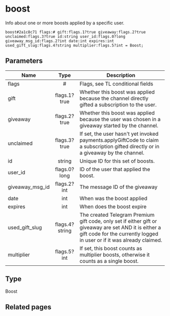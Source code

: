 # boost
Info about one or more boosts applied by a specific user.

```
boost#2a1c8c71 flags:# gift:flags.1?true giveaway:flags.2?true unclaimed:flags.3?true id:string user_id:flags.0?long giveaway_msg_id:flags.2?int date:int expires:int used_gift_slug:flags.4?string multiplier:flags.5?int = Boost;
```

## Parameters
| Name | Type | Description |
| ---- | :----: | ----------- |
| flags | # | Flags, see TL conditional fields |
| gift | flags.1?true | Whether this boost was applied because the channel directly gifted a subscription to the user. |
| giveaway | flags.2?true | Whether this boost was applied because the user was chosen in a giveaway started by the channel. |
| unclaimed | flags.3?true | If set, the user hasn't yet invoked payments.applyGiftCode to claim a subscription gifted directly or in a giveaway by the channel. |
| id | string | Unique ID for this set of boosts. |
| user_id | flags.0?long | ID of the user that applied the boost. |
| giveaway_msg_id | flags.2?int | The message ID of the giveaway |
| date | int | When was the boost applied |
| expires | int | When does the boost expire |
| used_gift_slug | flags.4?string | The created Telegram Premium gift code, only set if either gift or giveaway are set AND it is either a gift code for the currently logged in user or if it was already claimed. |
| multiplier | flags.5?int | If set, this boost counts as multiplier boosts, otherwise it counts as a single boost. |


## Type
Boost

## Related pages
